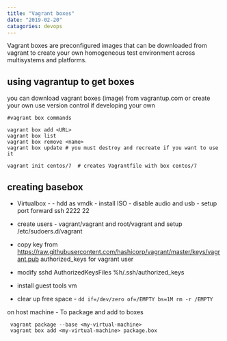 ```yaml
---
title: "Vagrant boxes"
date: "2019-02-20"
catagories: devops
---
```


Vagrant boxes are preconfigured images that can be downloaded from vagrant to create your own homogeneous test environment across multisystems and platforms.

## using vagrantup to get boxes

you can download vagrant boxes (image) from vagrantup.com or create your own use version control if developing your own

```
#vagrant box commands

vagrant box add <URL>
vagrant box list
vagrant box remove <name>
vagrant box update # you must destroy and recreate if you want to use it

vagrant init centos/7  # creates Vagrantfile with box centos/7

```

## creating basebox

- Virtualbox - - hdd as vmdk - install ISO - disable audio and usb - setup port forward ssh 2222 22
    
- create users - vagrant/vagrant and root/vagrant and setup /etc/sudoers.d/vagrant
    
- copy key from https://raw.githubusercontent.com/hashicorp/vagrant/master/keys/vagrant.pub authorized\_keys for vagrant user
    
- modify sshd AuthorizedKeysFiles %h/.ssh/authorized\_keys
    
- install guest tools vm
    
- clear up free space - `dd if=/dev/zero of=/EMPTY bs=1M rm -r /EMPTY`
    

on host machine - To package and add to boxes

```
 vagrant package --base <my-virtual-machine>
 vagrant box add <my-virtual-machine> package.box

```
